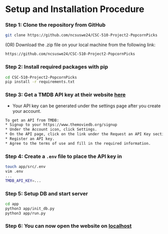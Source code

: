 # Setup and Installation Procedure

### Step 1: Clone the repository from GitHub
```bash
git clone https://github.com/ncsuswe24/CSC-510-Project2-PopcornPicks
```

(OR) Download the .zip file on your local machine from the following link:
```bash
https://github.com/ncsuswe24/CSC-510-Project2-PopcornPicks
```

### Step 2: Install required packages with pip
```bash
cd CSC-510-Project2-PopcornPicks
pip install -r requirements.txt
```

### Step 3: Get a TMDB API key at their website [here](https://www.themoviedb.org/signup)
- Your API key can be generated under the settings page after you create your account.
```bash
To get an API from TMDB:
* Signup to your https://www.themoviedb.org/signup
* Under the Account icon, click Settings.
* On the API page, click on the link under the Request an API Key section.
* Register an API key.
* Agree to the terms of use and fill in the required information.
```

### Step 4: Create a `.env` file to place the API key in
```bash
touch app/src/.env
vim .env
...
TMDB_API_KEY=...
```

### Step 5: Setup DB and start server
```bash
cd app
python3 app/init_db.py
python3 app/run.py
```

### Step 6: You can now open the website on [localhost](http://127.0.0.1:8000/)
